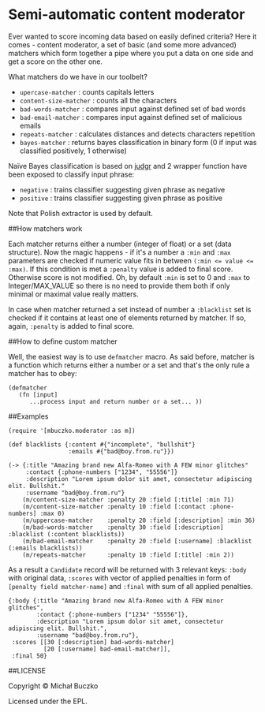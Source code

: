 # Semi-automatic content moderator

Ever wanted to score incoming data based on easily defined criteria? Here it comes - content moderator, a set of basic (and some more advanced) matchers which form together a pipe where you put a data on one side and get a score on the other one.

What matchers do we have in our toolbelt?

 - ```upercase-matcher``` : counts capitals letters
 - ```content-size-matcher``` : counts all the characters
 - ```bad-words-matcher``` : compares input against defined set of bad words
 - ```bad-email-matcher``` : compares input against defined set of malicious emails
 - ```repeats-matcher``` : calculates distances and detects characters repetition
 - ```bayes-matcher``` : returns bayes classification in binary form (0 if input was classified positively, 1 otherwise)

Naïve Bayes classification is based on [judgr](https://github.com/danielfm/judgr) and 2 wrapper function have been exposed to classify input phrase:

 - ```negative``` : trains classifier suggesting given phrase as negative
 - ```positive``` : trains classifier suggesting given phrase as positive

Note that Polish extractor is used by default.

##How matchers work

Each matcher returns either a number (integer of float) or a set (data structure). Now the magic happens - if it's a number a ```:min``` and ```:max``` parameters are checked if numeric value fits in between ```(:min <= value <= :max)```.
If this condition is met a ```:penalty``` value is added to final score. Otherwise score is not modified. Oh, by default ```:min``` is set to 0 and ```:max``` to Integer/MAX_VALUE
so there is no need to provide them both if only minimal or maximal value really matters.

In case when matcher returned a set instead of number a ```:blacklist``` set is checked if it contains at least one of elements returned by matcher. If so, again, ```:penalty``` is added to final score.

##How to define custom matcher

Well, the easiest way is to use ```defmatcher``` macro. As said before, matcher is a function which returns either a number or a set and that's the only rule a matcher has to obey:

    (defmatcher
       (fn [input]
          ...process input and return number or a set... ))

##Examples

    (require '[mbuczko.moderator :as m])

    (def blacklists {:content #{"incomplete", "bullshit"}
                     :emails #{"bad@boy.from.ru"}})

    (-> {:title "Amazing brand new Alfa-Romeo with A FEW minor glitches"
         :contact {:phone-numbers ["1234", "55556"]}
         :description "Lorem ipsum dolor sit amet, consectetur adipiscing elit. Bullshit."
         :username "bad@boy.from.ru"}
        (m/content-size-matcher :penalty 20 :field [:title] :min 71)
        (m/content-size-matcher :penalty 10 :field [:contact :phone-numbers] :max 0)
        (m/uppercase-matcher    :penalty 20 :field [:description] :min 36)
        (m/bad-words-matcher    :penalty 30 :field [:description] :blacklist (:content blacklists))
        (m/bad-email-matcher    :penalty 20 :field [:username] :blacklist (:emails blacklists))
        (m/repeats-matcher      :penalty 10 :field [:title] :min 2))

As a result a ```Candidate``` record will be returned with 3 relevant keys: ```:body``` with original data, ```:scores``` with vector of applied penalties in form of ```[penalty field matcher-name]``` and ```:final``` with sum of all applied penalties.

    {:body {:title "Amazing brand new Alfa-Romeo with A FEW minor glitches",
            :contact {:phone-numbers ["1234" "55556"]},
            :description "Lorem ipsum dolor sit amet, consectetur adipiscing elit. Bullshit.",
            :username "bad@boy.from.ru"},
     :scores [[30 [:description] bad-words-matcher]
              [20 [:username] bad-email-matcher]],
     :final 50}


##LICENSE

Copyright © Michał Buczko

Licensed under the EPL.
